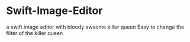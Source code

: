 # Swift-Image-Editor
a swift image editor with bloody awsome killer queen
Easy to change the filter of the killer queen
